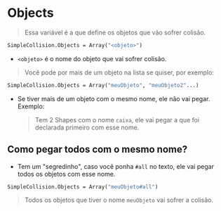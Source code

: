 # Objects
> Essa variável é a que define os objetos que vão sofrer colisão.
```vb
SimpleCollision.Objects = Array("<objeto>")
```
- `<objeto>` é o nome do objeto que vai sofrer colisão.

> Você pode por mais de um objeto na lista se quiser, por exemplo:
```vb
SimpleCollision.Objects = Array("meuObjeto", "meuObjeto2"...)
```
- Se tiver mais de um objeto com o mesmo nome, ele não vai pegar. Exemplo:
  > Tem 2 Shapes com o nome `caixa`, ele vai pegar a que foi declarada primeiro com esse nome.
 
## Como pegar todos com o mesmo nome?
* Tem um "segredinho", caso você ponha `#all` no texto, ele vai pegar todos os objetos com esse nome.
```vb
SimpleCollision.Objects = Array("meuObjeto#all")
```
> Todos os objetos que tiver o nome `meuObjeto` vai sofrer a colisão.

